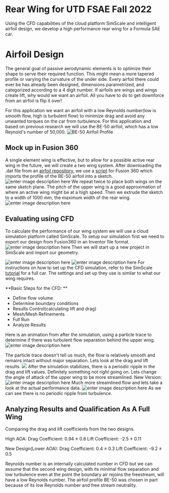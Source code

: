 # Rear Wing for UTD FSAE Fall 2022

Using the CFD capabilities of the cloud platform SimScale and intelligent airfoil design, we develop a high performance rear wing for a  Formula SAE car.


# Airfoil Design

The general goal of passive aerodynamic elements is to optimize their shape to serve their required function. This might mean a more tapered profile or varying the curvature of the under side. Every airfoil there could ever be has already been designed, dimensions parametrized, and categorized according to a 4 digit number.   If airfoils are wings and wings create lift, why would we want an airfoil. All you have to do to get downforce from an airfoil is flip it over!

For this application we want an airfoil with a low Reynolds number(low is smooth flow, high is turbulent flow) to minimize drag and avoid any unwanted torques on the car from turbulence. For this application and based on previous research we will use the BE-50 airfoil, which has a low Reynold's number of 50,000.
![BE-50 Airfoil Profile](https://i.imgur.com/TnH77gI.png)

## Mock up in Fusion 360

A single element wing is effective, but to allow for a possible active rear wing in the future, we will create a two wing system. After downloading the .dat file from an [airfoil repository](http://airfoiltools.com/airfoil/details?airfoil=be50-il), we use a [script](https://apps.autodesk.com/FUSION/en/Detail/Index?id=3044478757760121899&os=Win64&appLang=en) for Fusion 360 which imports the profile of the BE-50 airfoil into a sketch.
![enter image description here](https://i.imgur.com/1EjofD0.png)
We repeat twice to place both wings on the same sketch plane. The pitch of the upper wing is a good approximation of where an active wing might be at a high speed. Then we extrude the sketch to a width of 1000 mm, the maximum width of the rear wing.
![enter image description here](https://i.imgur.com/afpNnb7.png)

## Evaluating using CFD

To calculate the performance of our wing system we will use a cloud simulation platform called SimScale. To setup our simulation first we need to export our design from Fusion360 in an Inventor file format.
![enter image description here](https://i.imgur.com/qzNSRwP.png)
Then we will start up a new project in SimScale and import our geometry.

![enter image description here](https://i.imgur.com/2A8SzL3.png)
![enter image description here](https://i.imgur.com/IjaiQxj.png)
For instructions on how to set up the CFD simulation, refer to the SimScale [tutorial](https://www.simscale.com/docs/tutorials/aerodynamic-simulation-vehicle/) for a full car. The settings and set up they use is similar to what our wing requires.

**Basic Steps for the CFD:
**	
 - Define flow volume
 - Determine boundary conditions
 - Results Control(calculating lift and drag)
 - Mesh/Mesh Refinements
 - Full Run
 - Analyze Results
 
Here is an animation from after the simulation, using a particle trace to determine if there was turbulent flow separation behind the upper wing.
![enter image description here](https://i.imgur.com/PMrcHBN.gif)

The particle trace doesn't tell us much, the flow is relatively smooth and remains intact without major separation. Lets look at the drag and lift results.
![ ](https://i.imgur.com/MNLUaHO.png)
After the simulation stabilizes, there is a periodic ripple in the drag and lift values. Definitely something not right going on.
Lets change the angle of attack of the upper wing to be more streamlined.
New Version:
![enter image description here](https://s5.gifyu.com/images/resultde2e6662aff28b12.gif)
Much more streamlined flow and lets take a look at the actual performance data.
![enter image description here](https://i.imgur.com/36S1EtV.png)
As we can see there is no periodic ripple from turbulence. 
## Analyzing Results and Qualification As A Full Wing
Comparing the drag and lift coefficients from the two designs.

High AOA:
Drag Coefficient: 0.94 ± 0.8
Lift Coefficient: -2.5 ± 0.11

New Design(Lower AOA):
Drag Coefficient: 0.4 ± 0.3
Lift Coefficient: -9.2 ± 0.5

Reynolds number is an internally calculated number in CFD but we can assume that the second wing design, with its minimal flow separation and low turbulence even at the point the boundary air rejoins the freestream, will have a low Reynolds number. The airfoil profile BE-50 was chosen in part because of its low Reynolds number and free stream neutrality.

